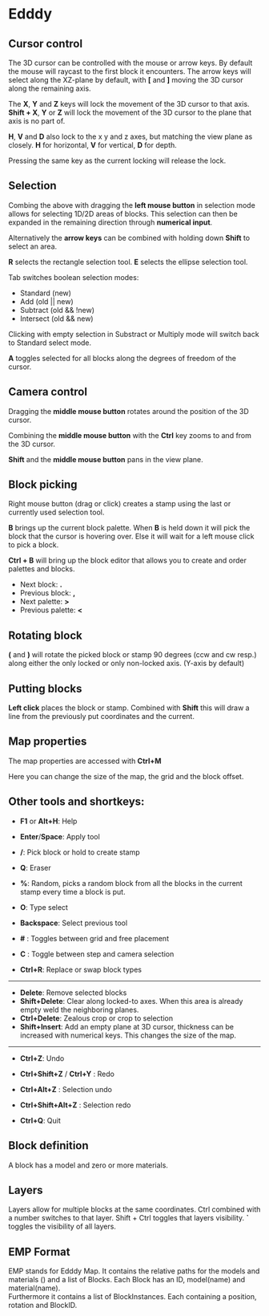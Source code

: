 # Edddy

## Cursor control

The 3D cursor can be controlled with the mouse or arrow keys. By default the mouse will raycast to the first block it encounters.
The arrow keys will select along the XZ-plane by default, with **\[** and **\]** moving the 3D cursor along the remaining axis.

The **X**, **Y** and **Z** keys will lock the movement of the 3D cursor to that axis.
**Shift + X**, **Y** or **Z** will lock the movement of the 3D cursor to the plane that axis is no part of.

**H**, **V** and **D** also lock to the x y and z axes, but matching the view plane as closely. **H** for horizontal, **V** for vertical, **D** for depth.

Pressing the same key as the current locking will release the lock.

## Selection

Combing the above with dragging the **left mouse button** in selection mode allows for selecting 1D/2D areas of blocks. This selection can then be expanded in the remaining direction through **numerical input**.

Alternatively the **arrow keys** can be combined with holding down **Shift** to select an area.

**R** selects the rectangle selection tool. **E** selects the ellipse selection tool.

Tab switches boolean selection modes:

- Standard (new)
- Add (old || new)
- Subtract (old && !new)
- Intersect (old && new)

Clicking with empty selection in Substract or Multiply mode will switch back to Standard select mode.

**A** toggles selected for all blocks along the degrees of freedom of the cursor.

## Camera control

Dragging the **middle mouse button** rotates around the position of the 3D cursor.

Combining the **middle mouse button** with the **Ctrl** key zooms to and from the 3D cursor.

**Shift** and the **middle mouse button** pans in the view plane.

## Block picking

Right mouse button (drag or click) creates a stamp using the last or currently used selection tool.

**B** brings up the current block palette. When **B** is held down it will pick the block that the cursor is hovering over. Else it will wait for a left mouse click to pick a block.

**Ctrl + B** will bring up the block editor that allows you to create and order palettes and blocks.

* Next block: **.**
* Previous block: **,**
* Next palette: **>**  
* Previous palette: **<**

## Rotating block

**(** and **)** will rotate the picked block or stamp 90 degrees (ccw and cw resp.) along either the only locked or only non-locked axis. (Y-axis by default)

## Putting blocks

**Left click** places the block or stamp. Combined with **Shift** this will draw a line from the previously put coordinates and the current.

## Map properties

The map properties are accessed with **Ctrl+M**

Here you can change the size of the map, the grid and the block offset.

## Other tools and shortkeys:

+ **F1** or **Alt+H**: Help
+ **Enter**/**Space**: Apply tool
+ **/**: Pick block or hold to create stamp
+ **Q**: Eraser
+ **%**: Random, picks a random block from all the blocks in the current stamp every time a block is put.
+ **O**: Type select
+ **Backspace**: Select previous tool
+ **#** : Toggles between grid and free placement
+ **C** : Toggle between step and camera selection

+ **Ctrl+R**: Replace or swap block types

-----------------------

+ **Delete**: Remove selected blocks
+ **Shift+Delete**: Clear along locked-to axes. When this area is already empty weld the neighboring planes.
+ **Ctrl+Delete**: Zealous crop or crop to selection
+ **Shift+Insert**: Add an empty plane at 3D cursor, thickness can be increased with numerical keys. This changes the size of the map.

-----------------------

+ **Ctrl+Z**: Undo
+ **Ctrl+Shift+Z** / **Ctrl+Y** : Redo
+ **Ctrl+Alt+Z** : Selection undo
+ **Ctrl+Shift+Alt+Z** : Selection redo

+ **Ctrl+Q**: Quit

## Block definition

A block has a model and zero or more materials.

## Layers

Layers allow for multiple blocks at the same coordinates. Ctrl combined with a number switches to that layer. Shift + Ctrl toggles that layers visibility. **\`** toggles the visibility of all layers.

## EMP Format

EMP stands for Edddy Map. It contains the relative paths for the models and materials () and a list of Blocks. Each Block has an ID, model(name) and material(name).  
Furthermore it contains a list of BlockInstances. Each containing a position, rotation and BlockID.
